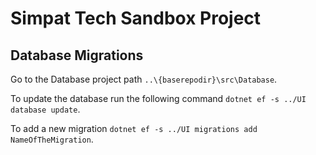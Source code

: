 # Simpat Tech Sandbox Project

## Database Migrations
Go to the Database project path `..\{baserepodir}\src\Database`. 

To update the database run the following command `dotnet ef -s ../UI database update`. 

To add a new migration `dotnet ef -s ../UI migrations add NameOfTheMigration`.
